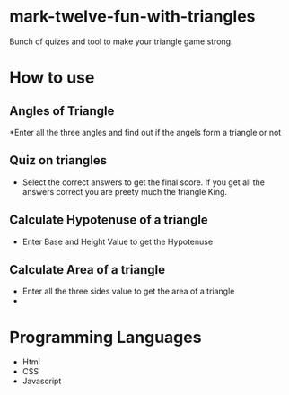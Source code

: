 # mark-twelve-fun-with-triangles

Bunch of quizes and tool to make your triangle game strong.

# How to use

## Angles of Triangle
*Enter all the three angles and find out if the angels form a triangle or not
## Quiz on triangles
* Select the correct answers to get the final score. If you get all the answers correct you are preety much the triangle King.
## Calculate Hypotenuse of a triangle
* Enter Base and Height Value to get the Hypotenuse
## Calculate Area of a triangle
* Enter all the three sides value to get the area of a triangle 
* 
# Programming Languages

* Html
* CSS
* Javascript

